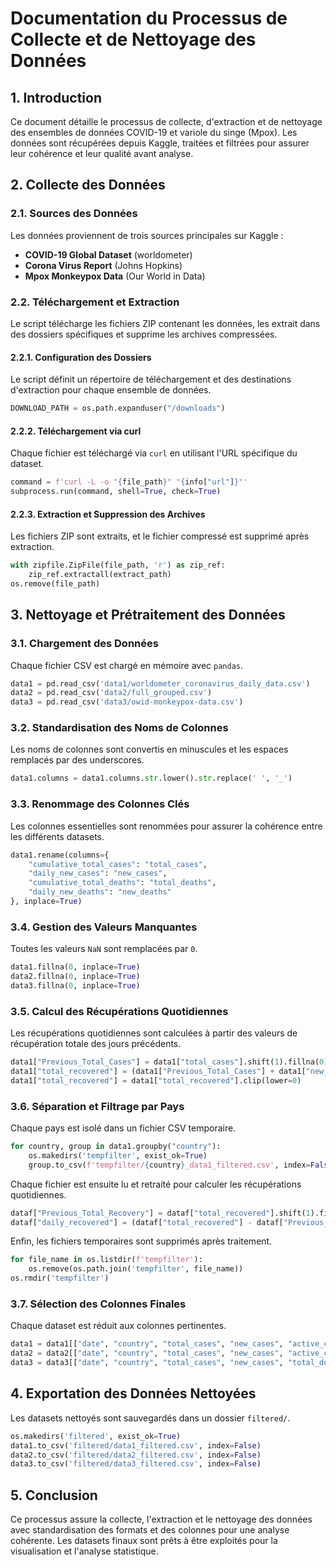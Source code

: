 # Documentation du Processus de Collecte et de Nettoyage des Données

## 1. Introduction
Ce document détaille le processus de collecte, d'extraction et de nettoyage des ensembles de données COVID-19 et variole du singe (Mpox). Les données sont récupérées depuis Kaggle, traitées et filtrées pour assurer leur cohérence et leur qualité avant analyse.

## 2. Collecte des Données

### 2.1. Sources des Données
Les données proviennent de trois sources principales sur Kaggle :
- **COVID-19 Global Dataset** (worldometer)
- **Corona Virus Report** (Johns Hopkins)
- **Mpox Monkeypox Data** (Our World in Data)

### 2.2. Téléchargement et Extraction
Le script télécharge les fichiers ZIP contenant les données, les extrait dans des dossiers spécifiques et supprime les archives compressées.

#### 2.2.1. Configuration des Dossiers
Le script définit un répertoire de téléchargement et des destinations d'extraction pour chaque ensemble de données.
```python
DOWNLOAD_PATH = os.path.expanduser("/downloads")
```

#### 2.2.2. Téléchargement via curl
Chaque fichier est téléchargé via `curl` en utilisant l'URL spécifique du dataset.
```python
command = f'curl -L -o "{file_path}" "{info["url"]}"'
subprocess.run(command, shell=True, check=True)
```

#### 2.2.3. Extraction et Suppression des Archives
Les fichiers ZIP sont extraits, et le fichier compressé est supprimé après extraction.
```python
with zipfile.ZipFile(file_path, 'r') as zip_ref:
    zip_ref.extractall(extract_path)
os.remove(file_path)
```

## 3. Nettoyage et Prétraitement des Données

### 3.1. Chargement des Données
Chaque fichier CSV est chargé en mémoire avec `pandas`.
```python
data1 = pd.read_csv('data1/worldometer_coronavirus_daily_data.csv')
data2 = pd.read_csv('data2/full_grouped.csv')
data3 = pd.read_csv('data3/owid-monkeypox-data.csv')
```

### 3.2. Standardisation des Noms de Colonnes
Les noms de colonnes sont convertis en minuscules et les espaces remplacés par des underscores.
```python
data1.columns = data1.columns.str.lower().str.replace(' ', '_')
```

### 3.3. Renommage des Colonnes Clés
Les colonnes essentielles sont renommées pour assurer la cohérence entre les différents datasets.
```python
data1.rename(columns={
    "cumulative_total_cases": "total_cases",
    "daily_new_cases": "new_cases",
    "cumulative_total_deaths": "total_deaths",
    "daily_new_deaths": "new_deaths"
}, inplace=True)
```

### 3.4. Gestion des Valeurs Manquantes
Toutes les valeurs `NaN` sont remplacées par `0`.
```python
data1.fillna(0, inplace=True)
data2.fillna(0, inplace=True)
data3.fillna(0, inplace=True)
```

### 3.5. Calcul des Récupérations Quotidiennes
Les récupérations quotidiennes sont calculées à partir des valeurs de récupération totale des jours précédents.
```python
data1["Previous_Total_Cases"] = data1["total_cases"].shift(1).fillna(0)
data1["total_recovered"] = (data1["Previous_Total_Cases"] + data1["new_cases"]) - (data1["active_cases"] + data1["total_deaths"])
data1["total_recovered"] = data1["total_recovered"].clip(lower=0)
```

### 3.6. Séparation et Filtrage par Pays
Chaque pays est isolé dans un fichier CSV temporaire.
```python
for country, group in data1.groupby("country"):
    os.makedirs('tempfilter', exist_ok=True)
    group.to_csv(f'tempfilter/{country}_data1_filtered.csv', index=False)
```

Chaque fichier est ensuite lu et retraité pour calculer les récupérations quotidiennes.
```python
dataf["Previous_Total_Recovery"] = dataf["total_recovered"].shift(1).fillna(0)
dataf["daily_recovered"] = (dataf["total_recovered"] - dataf["Previous_Total_Recovery"])
```

Enfin, les fichiers temporaires sont supprimés après traitement.
```python
for file_name in os.listdir(f'tempfilter'):
    os.remove(os.path.join('tempfilter', file_name))
os.rmdir('tempfilter')
```

### 3.7. Sélection des Colonnes Finales
Chaque dataset est réduit aux colonnes pertinentes.
```python
data1 = data1[["date", "country", "total_cases", "new_cases", "active_cases", "total_deaths", "new_deaths", "total_recovered", "daily_recovered"]]
data2 = data2[["date", "country", "total_cases", "new_cases", "active_cases", "total_deaths", "new_deaths", "total_recovered", "daily_recovered"]]
data3 = data3[["date", "country", "total_cases", "new_cases", "total_deaths", "new_deaths"]]
```

## 4. Exportation des Données Nettoyées
Les datasets nettoyés sont sauvegardés dans un dossier `filtered/`.
```python
os.makedirs('filtered', exist_ok=True)
data1.to_csv('filtered/data1_filtered.csv', index=False)
data2.to_csv('filtered/data2_filtered.csv', index=False)
data3.to_csv('filtered/data3_filtered.csv', index=False)
```

## 5. Conclusion
Ce processus assure la collecte, l'extraction et le nettoyage des données avec standardisation des formats et des colonnes pour une analyse cohérente. Les datasets finaux sont prêts à être exploités pour la visualisation et l'analyse statistique.
